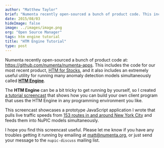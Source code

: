 ```yaml
---
author: "Matthew Taylor"
brief: "Numenta recently open-sourced a bunch of product code. This includes the code for our most recent product, HTM for Stocks, and it also includes an extremely useful utility for running many anomaly detection"
date: 2015/08/03
hideImage: false
image: ../images/image.png
org: "Open Source Manager"
tags: htm engine tutorial
title: "HTM Engine Tutorial"
type: post
---
```


Numenta recently open-sourced a bunch of product code at:
<https://github.com/numenta/numenta-apps>. This includes the code for our most
recent product, [HTM for Stocks](http://numenta.com/htm-for-stocks/), and it
also includes an extremely useful utility for running many anomaly detection
models simultaneously called
**[HTM Engine](https://github.com/numenta/numenta-apps/tree/master/htmengine)**.

The **HTM Engine** can be a bit tricky to get running by yourself, so I created
[a tutorial screencast](https://youtu.be/lzJd_a6y6-E) that shows how you can
build your own client program that uses the HTM Engine in any programming
environment you like.

This screencast showcases a prototype JavaScript application I wrote that pulls
live traffic speeds from
[153 routes in and around New York City](http://data.numenta.org/nyc-traffic/keys.html)
and feeds them into NuPIC models simultaneously.

I hope you find this screencast useful. Please let me know if you have any
troubles getting it running by emailing at <matt@numenta.org>, or just send your
message to the `nupic-discuss` mailing list.
